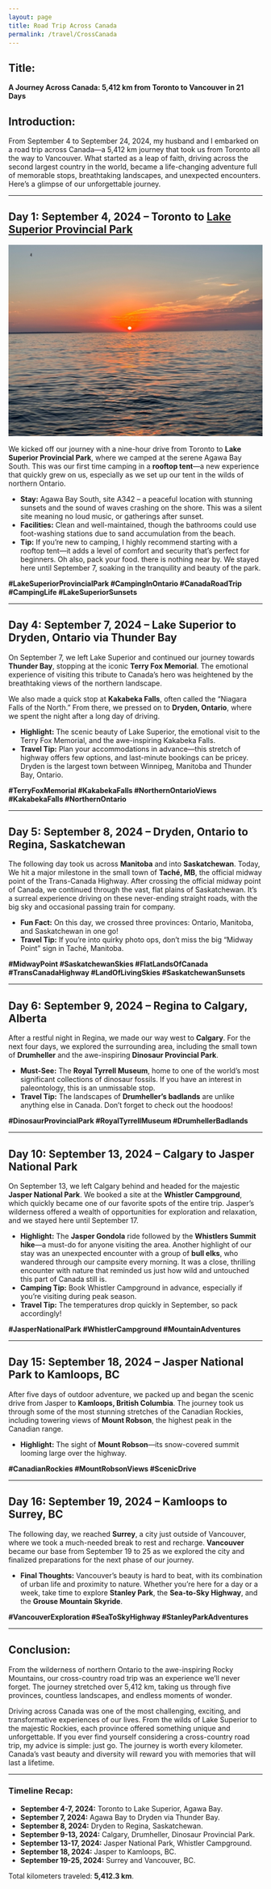 ```yaml
---
layout: page
title: Road Trip Across Canada
permalink: /travel/CrossCanada
---
```


## Title:
**A Journey Across Canada: 5,412 km from Toronto to Vancouver in 21 Days**

## Introduction:
From September 4 to September 24, 2024, my husband and I embarked on a road trip across Canada—a 5,412 km journey that took us from Toronto all the way to Vancouver. What started as a leap of faith, driving across the second largest country in the world, became a life-changing adventure full of memorable stops, breathtaking landscapes, and unexpected encounters. Here’s a glimpse of our unforgettable journey.

---

## Day 1: September 4, 2024 – Toronto to [Lake Superior Provincial Park](https://www.ontarioparks.ca/park/lakesuperior)

![Sunset at Lake Superior](photos/Sunset.jpg)

We kicked off our journey with a nine-hour drive from Toronto to **Lake Superior Provincial Park**, where we camped at the serene Agawa Bay South. This was our first time camping in a **rooftop tent**—a new experience that quickly grew on us, especially as we set up our tent in the wilds of northern Ontario.

- **Stay:** Agawa Bay South, site A342 – a peaceful location with stunning sunsets and the sound of waves crashing on the shore. This was a silent site meaning no loud music, or gatherings after sunset. 
- **Facilities:** Clean and well-maintained, though the bathrooms could use foot-washing stations due to sand accumulation from the beach.
- **Tip:** If you’re new to camping, I highly recommend starting with a rooftop tent—it adds a level of comfort and security that’s perfect for beginners. Oh also, pack your food.  there is nothing near by.
We stayed here until September 7, soaking in the tranquility and beauty of the park.

**#LakeSuperiorProvincialPark #CampingInOntario #CanadaRoadTrip #CampingLife #LakeSuperiorSunsets**

---

## Day 4: September 7, 2024 – Lake Superior to Dryden, Ontario via Thunder Bay
On September 7, we left Lake Superior and continued our journey towards **Thunder Bay**, stopping at the iconic **Terry Fox Memorial**. The emotional experience of visiting this tribute to Canada’s hero was heightened by the breathtaking views of the northern landscape.

We also made a quick stop at **Kakabeka Falls**, often called the “Niagara Falls of the North.” From there, we pressed on to **Dryden, Ontario**, where we spent the night after a long day of driving.

- **Highlight:** The scenic beauty of Lake Superior, the emotional visit to the Terry Fox Memorial, and the awe-inspiring Kakabeka Falls.
- **Travel Tip:** Plan your accommodations in advance—this stretch of highway offers few options, and last-minute bookings can be pricey. Dryden is the largest town between Winnipeg, Manitoba and Thunder Bay, Ontario.

**#TerryFoxMemorial #KakabekaFalls #NorthernOntarioViews #KakabekaFalls #NorthernOntario**

---

## Day 5: September 8, 2024 – Dryden, Ontario to Regina, Saskatchewan
The following day took us across **Manitoba** and into **Saskatchewan**. Today, We hit a major milestone in the small town of **Taché, MB**, the official midway point of the Trans-Canada Highway. After crossing the official midway point of Canada, we continued through the vast, flat plains of Saskatchewan. It’s a surreal experience driving on these never-ending straight roads, with the big sky and occasional passing train for company.

- **Fun Fact:** On this day, we crossed three provinces: Ontario, Manitoba, and Saskatchewan in one go!
- **Travel Tip:** If you’re into quirky photo ops, don’t miss the big “Midway Point” sign in Taché, Manitoba.

**#MidwayPoint #SaskatchewanSkies #FlatLandsOfCanada #TransCanadaHighway #LandOfLivingSkies #SaskatchewanSunsets**

---

## Day 6: September 9, 2024 – Regina to Calgary, Alberta
After a restful night in Regina, we made our way west to **Calgary**. For the next four days, we explored the surrounding area, including the small town of **Drumheller** and the awe-inspiring **Dinosaur Provincial Park**.

- **Must-See:** The **Royal Tyrrell Museum**, home to one of the world’s most significant collections of dinosaur fossils. If you have an interest in paleontology, this is an unmissable stop.
- **Travel Tip:** The landscapes of **Drumheller’s badlands** are unlike anything else in Canada. Don’t forget to check out the hoodoos!

**#DinosaurProvincialPark #RoyalTyrrellMuseum #DrumhellerBadlands**

---

## Day 10: September 13, 2024 – Calgary to Jasper National Park
On September 13, we left Calgary behind and headed for the majestic **Jasper National Park**. We booked a site at the **Whistler Campground**, which quickly became one of our favorite spots of the entire trip. Jasper’s wilderness offered a wealth of opportunities for exploration and relaxation, and we stayed here until September 17.

- **Highlight:** The **Jasper Gondola** ride followed by the **Whistlers Summit hike**—a must-do for anyone visiting the area. Another highlight of our stay was an unexpected encounter with a group of **bull elks**, who wandered through our campsite every morning. It was a close, thrilling encounter with nature that reminded us just how wild and untouched this part of Canada still is.
- **Camping Tip:** Book Whistler Campground in advance, especially if you’re visiting during peak season.
- **Travel Tip:** The temperatures drop quickly in September, so pack accordingly!

**#JasperNationalPark #WhistlerCampground #MountainAdventures**

---

## Day 15: September 18, 2024 – Jasper National Park to Kamloops, BC
After five days of outdoor adventure, we packed up and began the scenic drive from Jasper to **Kamloops, British Columbia**. The journey took us through some of the most stunning stretches of the Canadian Rockies, including towering views of **Mount Robson**, the highest peak in the Canadian range.

- **Highlight:** The sight of **Mount Robson**—its snow-covered summit looming large over the highway.

**#CanadianRockies #MountRobsonViews #ScenicDrive**

---

## Day 16: September 19, 2024 – Kamloops to Surrey, BC
The following day, we reached **Surrey**, a city just outside of Vancouver, where we took a much-needed break to rest and recharge. **Vancouver** became our base from September 19 to 25 as we explored the city and finalized preparations for the next phase of our journey.

- **Final Thoughts:** Vancouver’s beauty is hard to beat, with its combination of urban life and proximity to nature. Whether you’re here for a day or a week, take time to explore **Stanley Park**, the **Sea-to-Sky Highway**, and the **Grouse Mountain Skyride**.

**#VancouverExploration #SeaToSkyHighway #StanleyParkAdventures**

---

## Conclusion:
From the wilderness of northern Ontario to the awe-inspiring Rocky Mountains, our cross-country road trip was an experience we’ll never forget. The journey stretched over 5,412 km, taking us through five provinces, countless landscapes, and endless moments of wonder. 

Driving across Canada was one of the most challenging, exciting, and transformative experiences of our lives. From the wilds of Lake Superior to the majestic Rockies, each province offered something unique and unforgettable. If you ever find yourself considering a cross-country road trip, my advice is simple: just go. The journey is worth every kilometer. Canada’s vast beauty and diversity will reward you with memories that will last a lifetime.

---

### Timeline Recap:
- **September 4-7, 2024:** Toronto to Lake Superior, Agawa Bay.
- **September 7, 2024:** Agawa Bay to Dryden via Thunder Bay.
- **September 8, 2024:** Dryden to Regina, Saskatchewan.
- **September 9-13, 2024:** Calgary, Drumheller, Dinosaur Provincial Park.
- **September 13-17, 2024:** Jasper National Park, Whistler Campground.
- **September 18, 2024:** Jasper to Kamloops, BC.
- **September 19-25, 2024:** Surrey and Vancouver, BC.

Total kilometers traveled: **5,412.3 km**.
